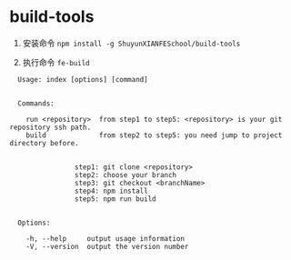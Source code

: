 # build-tools

1. 安装命令
```npm install -g ShuyunXIANFESchool/build-tools```

2. 执行命令
```fe-build```

```
  Usage: index [options] [command]


  Commands:

    run <repository>  from step1 to step5: <repository> is your git repository ssh path.
    build             from step2 to step5: you need jump to project directory before.


                step1: git clone <repository>
                step2: choose your branch
                step3: git checkout <branchName>
                step4: npm install
                step5: npm run build


  Options:

    -h, --help     output usage information
    -V, --version  output the version number
```